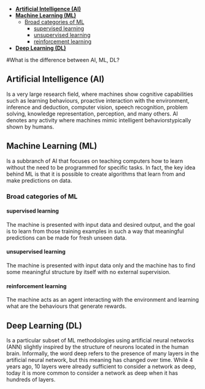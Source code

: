 <!--ts-->
  * [<strong>Artificial Intelligence (AI)</strong>](#artificial-intelligence-ai)
  * [<strong>Machine Learning (ML)</strong>](#machine-learning-ml)
     * [Broad categories of ML](#broad-categories-of-ml)
        * [supervised learning](#supervised-learning)
        * [unsupervised learning](#unsupervised-learning)
        * [reinforcement learning](#reinforcement-learning)
  * [<strong>Deep Learning (DL)</strong>](#deep-learning-dl)

<!-- Added by: gil_diy, at: 2018-08-25T13:36+03:00 -->

<!--te-->

#What is the difference between AI, ML, DL?

## **Artificial Intelligence (AI)**

Is a very large research field, where machines show cognitive capabilities such as learning behaviours, proactive interaction with the environment, inference and deduction, computer vision, speech recognition, problem solving, knowledge representation, perception, and many others. AI denotes any activity where machines mimic intelligent behaviorstypically shown by humans.

## **Machine Learning (ML)**
Is a subbranch of AI that focuses on teaching computers how to learn without the need to be programmed for specific tasks. In fact, the key idea behind ML is that it is possible to create algorithms that learn from and make predictions on data.

### Broad categories of ML

#### supervised learning
The machine is presented with input data and desired output, and the goal is to learn from those training examples in such a way that meaningful predictions can be made for fresh unseen data.

#### unsupervised learning
The machine is presented with input data only and the machine has to find some meaningful structure by itself with no external supervision.

#### reinforcement learning
The machine acts as an agent interacting with the
environment and learning what are the behaviours that generate rewards.


## **Deep Learning (DL)**
Is a particular subset of ML methodologies using artificial neural
networks (ANN) slightly inspired by the structure of neurons located in the human brain. Informally, the word deep refers to the presence of
many layers in the artificial neural network, but this meaning has changed over time. While 4 years ago, 10 layers were already sufficient to consider a network as deep, today it is more common to consider a network as deep when it has hundreds of layers.
